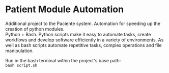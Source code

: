 # Patient Module Automation

Additional project to the Paciente system. Automation for speeding up the creation of python modules. <br>
Python + Bash. Python scripts make it easy to automate tasks, create workflows and develop software efficiently in a variety of environments. As well as bash scripts automate repetitive tasks, complex operations and file manipulation. 

Run in the bash terminal within the project's base path: <br>
`bash script.sh`
